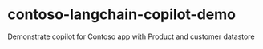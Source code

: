 # contoso-langchain-copilot-demo
Demonstrate copilot for Contoso app with Product and customer datastore
